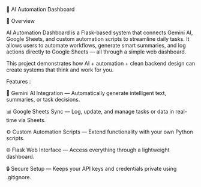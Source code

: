 🚀 AI Automation Dashboard

📌 Overview

AI Automation Dashboard is a Flask-based system that connects Gemini AI, Google Sheets, and custom automation scripts to streamline daily tasks.
It allows users to automate workflows, generate smart summaries, and log actions directly to Google Sheets — all through a simple web dashboard.

This project demonstrates how AI + automation + clean backend design can create systems that think and work for you.

Features :

🤖 Gemini AI Integration — Automatically generate intelligent text, summaries, or task decisions.

📊 Google Sheets Sync — Log, update, and manage tasks or data in real-time via Sheets.

⚙️ Custom Automation Scripts — Extend functionality with your own Python scripts.

🌐 Flask Web Interface — Access everything through a lightweight dashboard.

🔒 Secure Setup — Keeps your API keys and credentials private using .gitignore.
